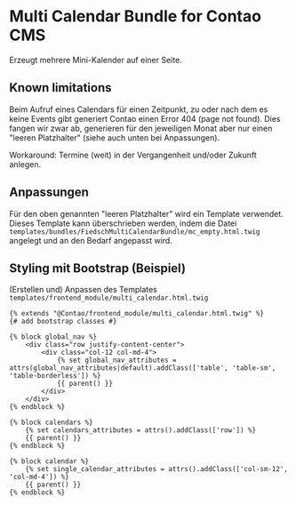 # Multi Calendar Bundle for Contao CMS

Erzeugt mehrere Mini-Kalender auf einer Seite.


## Known limitations

Beim Aufruf eines Calendars für einen Zeitpunkt, zu oder nach dem es keine Events gibt generiert Contao einen 
Error 404 (page not found). Dies fangen wir zwar ab, generieren für den jeweiligen Monat aber nur einen "leeren
Platzhalter" (siehe auch unten bei Anpassungen).

Workaround: Termine (weit) in der Vergangenheit und/oder Zukunft anlegen.


## Anpassungen

Für den oben genannten "leeren Platzhalter" wird ein Template verwendet. Dieses Template kann überschrieben werden, 
indem die Datei `templates/bundles/FiedschMultiCalendarBundle/mc_empty.html.twig` angelegt und an den Bedarf angepasst
wird.


## Styling mit Bootstrap (Beispiel)

(Erstellen und) Anpassen des Templates `templates/frontend_module/multi_calendar.html.twig` 
```twig
{% extends "@Contao/frontend_module/multi_calendar.html.twig" %}
{# add bootstrap classes #}

{% block global_nav %}
    <div class="row justify-content-center">
        <div class="col-12 col-md-4">
            {% set global_nav_attributes = attrs(global_nav_attributes|default).addClass(['table', 'table-sm', 'table-borderless']) %}
            {{ parent() }}
        </div>
    </div>
{% endblock %}
    
{% block calendars %} 
    {% set calendars_attributes = attrs().addClass(['row']) %}
    {{ parent() }}
{% endblock %}
    
{% block calendar %} 
    {% set single_calendar_attributes = attrs().addClass(['col-sm-12', 'col-md-4']) %}
    {{ parent() }}
{% endblock %}
```